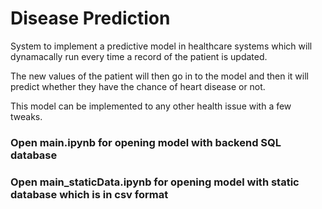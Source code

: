 # Disease Prediction
System to implement a predictive model in healthcare systems which will dynamacally run every time a record of the patient is updated.

The new values of the patient will then go in to the model and then it will predict whether they have the chance of heart disease or not.

This model can be implemented to any other health issue with a few tweaks.


### Open main.ipynb for opening model with backend SQL database

### Open main_staticData.ipynb for opening model with static database which is in csv format
